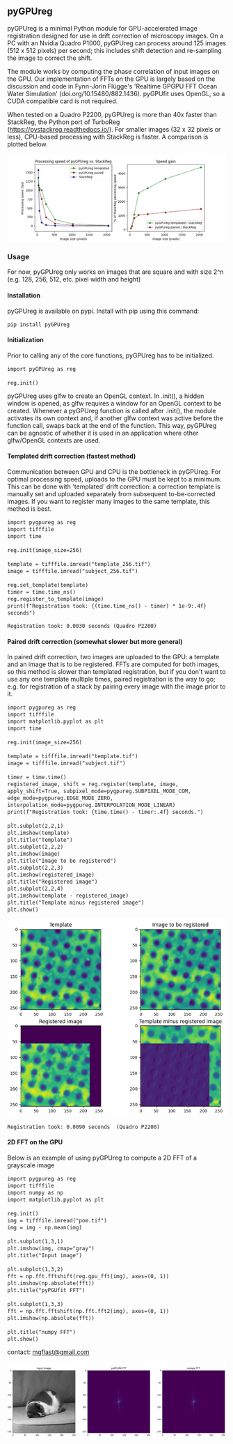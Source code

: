 ## pyGPUreg ##
pyGPUreg is a minimal Python module for GPU-accelerated image registration designed for use in drift correction of microscopy images. On a PC with an Nvidia Quadro P1000, pyGPUreg can process around 125 images (512 x 512 pixels) per second; this includes shift detection and re-sampling the image to correct the shift.

The module works by computing the phase correlation of input images on the GPU. Our implementation of FFTs on the GPU is largely based on the discussion and code in Fynn-Jorin Flügge's 'Realtime GPGPU FFT Ocean Water Simulation' (doi.org/10.15480/882.1436). pyGPUfit uses OpenGL, so a CUDA compatible card is not required.  

When tested on a Quadro P2200, pyGPUreg is more than 40x faster than StackReg, the Python port of TurboReg (https://pystackreg.readthedocs.io/). For smaller images (32 x 32 pixels or less), CPU-based processing with StackReg is faster. A comparison is plotted below.

![](res/pyPGUreg_vs_StackReg.png)
### Usage ###
For now, pyGPUreg only works on images that are square and with size 2^n (e.g. 128, 256, 512, etc. pixel width and height)

#### Installation ####
pyGPUreg is available on pypi. Install with pip using this command:
```
pip install pyGPUreg
```
#### Initialization ####
Prior to calling any of the core functions, pyGPUreg has to be initialized.

```
import pyGPUreg as reg

reg.init()
```

pyGPUreg uses glfw to create an OpenGL context. In .init(), a hidden window is opened, as glfw requires a window for an OpenGL context to be created. Whenever a pyGPUreg function is called after .init(), the module activates its own context and, if another glfw context was active before the function call, swaps back at the end of the function. This way, pyGPUreg can be agnostic of whether it is used in an application where other glfw/OpenGL contexts are used. 

#### Templated drift correction (fastest method) ####
Communication between GPU and CPU is the bottleneck in pyGPUreg. For optimal processing speed, uploads to the GPU must be kept to a minimum. This can be done with 'templated' drift correction: a correction template is manually set and uploaded separately from subsequent to-be-corrected images. If you want to register many images to the same template, this method is best. 
```
import pygpureg as reg
import tifffile
import time

reg.init(image_size=256)

template = tifffile.imread("template_256.tif")
image = tifffile.imread("subject_256.tif")

reg.set_template(template)
timer = time.time_ns()
reg.register_to_template(image)
print(f"Registration took: {(time.time_ns() - timer) * 1e-9:.4f} seconds")
```
```
Registration took: 0.0030 seconds (Quadro P2200)
```

#### Paired drift correction (somewhat slower but more general) ####
In paired drift correction, two images are uploaded to the GPU: a template and an image that is to be registered. FFTs are computed for both images, so this method is slower than templated registration, but if you don't want to use any one template multiple times, paired registration is the way to go; e.g. for registration of a stack by pairing every image with the image prior to it.
```
import pygpureg as reg
import tifffile
import matplotlib.pyplot as plt
import time

reg.init(image_size=256)

template = tifffile.imread("template.tif")
image = tifffile.imread("subject.tif")

timer = time.time()
registered_image, shift = reg.register(template, image, apply_shift=True, subpixel_mode=pygpureg.SUBPIXEL_MODE_COM, edge_mode=pygpureg.EDGE_MODE_ZERO, interpolation_mode=pygpureg.INTERPOLATION_MODE_LINEAR)
print(f"Registration took: {time.time() - timer:.4f} seconds.")

plt.subplot(2,2,1)
plt.imshow(template)
plt.title("Template")
plt.subplot(2,2,2)
plt.imshow(image)
plt.title("Image to be registered")
plt.subplot(2,2,3)
plt.imshow(registered_image)
plt.title("Registered image")
plt.subplot(2,2,4)
plt.imshow(template - registered_image)
plt.title("Template minus registered image")
plt.show()
```
![](res/Registration_example.PNG)
```
Registration took: 0.0090 seconds  (Quadro P2200)
```

#### 2D FFT on the GPU ####
Below is an example of using pyGPUreg to compute a 2D FFT of a grayscale image 
```
import pygpureg as reg
import tifffile
import numpy as np
import matplotlib.pyplot as plt

reg.init()
img = tifffile.imread("pom.tif")
img = img - np.mean(img)

plt.subplot(1,3,1)
plt.imshow(img, cmap="gray")
plt.title("Input image")

plt.subplot(1,3,2)
fft = np.fft.fftshift(reg.gpu_fft(img), axes=(0, 1))
plt.imshow(np.absolute(fft))
plt.title("pyPGUfit FFT")

plt.subplot(1,3,3)
fft = np.fft.fftshift(np.fft.fft2(img), axes=(0, 1))
plt.imshow(np.absolute(fft))

plt.title("numpy FFT")
plt.show()
```

contact: mgflast@gmail.com

![](res/FFT_example.PNG)
